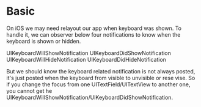 # Basic
On iOS we may need relayout our app when keyboard was shown. To handle it, we can observer below four notifications to know when the keyboard is shown or hidden.

  UIKeyboardWillShowNotification
  UIKeyboardDidShowNotification
  UIKeyboardWillHideNotification
  UIKeyboardDidHideNotification
  
But we should know the keyboard related notification is not always posted, it's just posted when the keyboard from visible to unvisible or rese vise. So if you change the focus from one UITextField/UITextView to another one, you cannot get he UIKeyboardWillShowNotification/UIKeyboardDidShowNotification.
